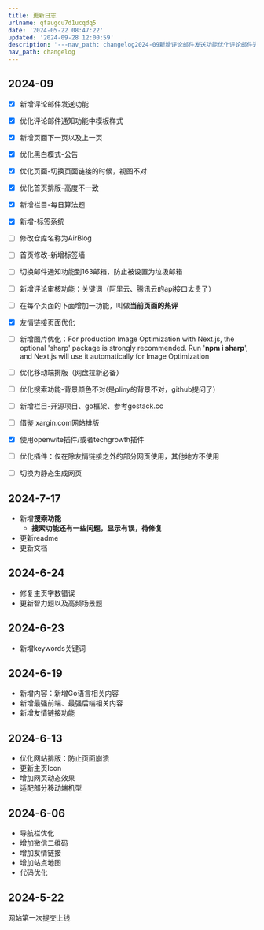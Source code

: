 ```yaml
---
title: 更新日志
urlname: qfaugcu7d1ucqdq5
date: '2024-05-22 08:47:22'
updated: '2024-09-28 12:00:59'
description: '---nav_path: changelog2024-09新增评论邮件发送功能优化评论邮件通知功能中模板样式新增页面下一页以及上一页优化黑白模式-公告优化页面-切换页面链接的时候，视图不对优化首页排版-高度不一致新增栏目-每日算法题新增-标签系统修改仓库名称为AirBlog首页修改-新增标签墙...'
nav_path: changelog
---
```

## 2024-09
- [x] 新增评论邮件发送功能
- [x] 优化评论邮件通知功能中模板样式
- [x] 新增页面下一页以及上一页
- [x] 优化黑白模式-公告
- [x] 优化页面-切换页面链接的时候，视图不对
- [x] 优化首页排版-高度不一致
- [x] 新增栏目-每日算法题
- [x] 新增-标签系统
- [ ] 修改仓库名称为AirBlog
- [ ] 首页修改-新增标签墙
- [ ] 切换邮件通知功能到163邮箱，防止被设置为垃圾邮箱
- [ ] 新增评论审核功能：关键词（阿里云、腾讯云的api接口太贵了）
- [ ] 在每个页面的下面增加一功能，叫做**当前页面的热评**
- [x] 友情链接页面优化
- [ ] 新增图片优化：For production Image Optimization with Next.js, the optional 'sharp' package is strongly recommended. Run '**npm i sharp**', and Next.js will use it automatically for Image Optimization
- [ ] 优化移动端排版（网盘拉新必备）
- [ ] 优化搜索功能-背景颜色不对(是pliny的背景不对，github提问了）
- [ ] 新增栏目-开源项目、go框架、参考gostack.cc
- [ ] 借鉴 xargin.com网站排版
- [x] 使用openwite插件/或者techgrowth插件
- [ ] 优化插件：仅在除友情链接之外的部分网页使用，其他地方不使用
- [ ] 切换为静态生成网页



## 2024-7-17
+ 新增**搜索功能**
    - **搜索功能还有一些问题，显示有误，待修复**
+ 更新readme
+ 更新文档

## 2024-6-24
+ 修复主页字数错误
+ 更新智力题以及高频场景题

## 2024-6-23
+ 新增keywords关键词

## 2024-6-19
+ 新增内容：新增Go语言相关内容
+ 新增最强前端、最强后端相关内容
+ 新增友情链接功能

## 2024-6-13
+ 优化网站排版：防止页面崩溃
+ 更新主页Icon
+ 增加网页动态效果
+ 适配部分移动端机型



## 2024-6-06
+ 导航栏优化
+ 增加微信二维码
+ 增加友情链接
+ 增加站点地图
+ 代码优化

## 2024-5-22
网站第一次提交上线

